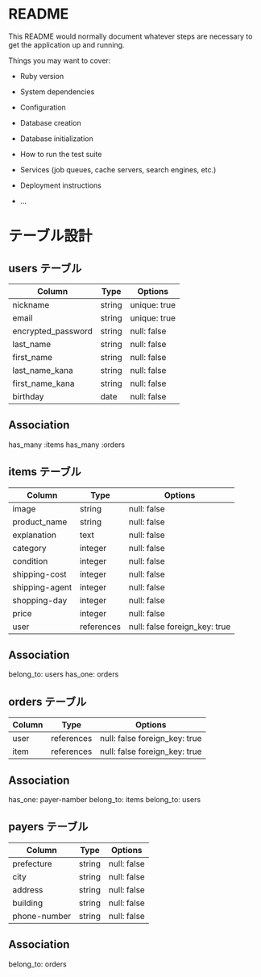 # README

This README would normally document whatever steps are necessary to get the
application up and running.

Things you may want to cover:

* Ruby version

* System dependencies

* Configuration

* Database creation

* Database initialization

* How to run the test suite

* Services (job queues, cache servers, search engines, etc.)

* Deployment instructions

* ...

# テーブル設計

## users テーブル

| Column             | Type     | Options      |
| ------------------ | ------   | -------------|
| nickname           | string   | unique: true |
| email              | string   | unique: true |
| encrypted_password | string   | null: false  |
| last_name          | string   | null: false  |
| first_name         | string   | null: false  |
| last_name_kana     | string   | null: false  |
| first_name_kana    | string   | null: false  | 
| birthday           | date     | null: false  |

## Association
has_many :items
has_many :orders


## items テーブル

| Column             | Type        | Options                         |
| ------------------ | ----------- | ------------------------------- |
| image              | string      | null: false                     |
| product_name       | string      | null: false                     | 
| explanation        | text        | null: false                     |
| category           | integer     | null: false                     |
| condition          | integer     | null: false                     |
| shipping-cost      | integer     | null: false                     | 
| shipping-agent     | integer     | null: false                     |
| shopping-day       | integer     | null: false                     |
| price              | integer     | null: false                     |
| user               | references  | null: false foreign_key: true   |

## Association
belong_to: users
has_one: orders

## orders テーブル
| Column             | Type      | Options                        |
| ------------------ | --------- | ------------------------------ |
| user               |references | null: false foreign_key: true  |
| item               |references | null: false foreign_key: true  |
## Association
has_one: payer-namber
belong_to: items
belong_to: users

## payers テーブル
| Column             | Type   | Options     |
| ------------------ | ------ | ----------- |
| prefecture         | string | null: false |
| city               | string | null: false |
| address            | string | null: false |
| building           | string | null: false |
| phone-number       | string | null: false |

## Association
belong_to: orders